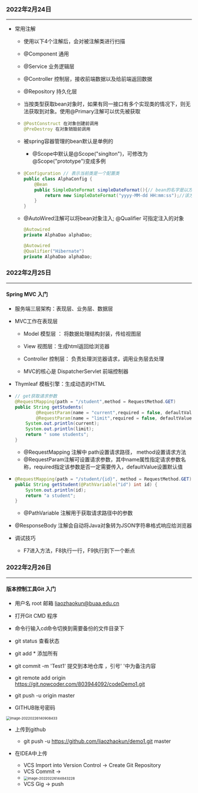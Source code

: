 ### 2022年2月24日

------

- 常用注解

  - 使用以下4个注解后，会对被注解类进行扫描

  - @Component 通用

  - @Service 业务逻辑层

  - @Controller 控制层，接收前端数据以及给前端返回数据

  - @Repository 持久化层

  - 当按类型获取bean对象时，如果有同一接口有多个实现类的情况下，则无法获取到对象。使用@Primary注解可以优先被获取

  - ```java
    @PostConstruct 在对象创建前调用
    @PreDestroy 在对象销毁前调用
    ```

  - 被spring容器管理的bean默认是单例的

    - @Scope中默认是@Scope("singlton")，可修改为@Scope("prototype")变成多例

  - ```java
    @Configuration // 表示当前类是一个配置类
    public class AlphaConfig {
        @Bean
        public SimpleDateFormat simpleDateFormat(){// bean的名字是以方法名命名的
            return new SimpleDateFormat("yyyy-MM-dd HH:mm:ss");//该方法返回的对象将装入容器
        }
    }
    ```

  - @AutoWired注解可以将bean对象注入; @Qualifier 可指定注入的对象

    ```java
    @Autowired
    private AlphaDao alphaDao;
    
    @Autowired
    @Qualifier("Hibernate")
    private AlphaDao alphaDao;
    ```

### 2022年2月25日

------

#### **Spring MVC 入门**

- 服务端三层架构：表现层、业务层、数据层

- MVC工作在表现层

  - Model 模型层 ： 将数据处理结构封装，传给视图层
  - View 视图层：生成html返回给浏览器
  - Controller 控制层： 负责处理浏览器请求，调用业务层去处理

  - MVC的核心是 DispatcherServlet 前端控制器

- Thymleaf 模板引擎：生成动态的HTML

- ```java
  // get获取请求参数
  @RequestMapping(path = "/student",method = RequestMethod.GET)
  public String getStudents(
          @RequestParam(name = "current",required = false, defaultValue = "1") int current,
          @RequestParam(name = "limit",required = false, defaultValue = "10") int limit){
      System.out.println(current);
      System.out.println(limit);
      return " some students";
  }
  ```

  - @RequestMapping 注解中 path设置请求路径， method设置请求方法
  - @RequestParam注解可设置请求参数，其中name属性指定请求参数名称，required指定该参数是否一定需要传入，defaultValue设置默认值

- ```java
  @RequestMapping(path = "/student/{id}", method = RequestMethod.GET)
  public String getStudent(@PathVariable("id") int id) {
      System.out.println(id);
      return "a student";
  }
  ```
  - @PathVariable 注解用于获取请求路径中的参数

- @ResponseBody 注解会自动将Java对象转为JSON字符串格式响应给浏览器

- 调试技巧
  - F7进入方法，F8执行一行，F9执行到下一个断点

### 2022年2月26日

------

#### **版本控制工具Git 入门**

- 用户名 root 邮箱 liaozhaokun@buaa.edu.cn

- 打开Git CMD 程序
- 命令行输入cd命令切换到需要备份的文件目录下
- git status 查看状态
- git add * 添加所有
- git commit -m 'Test1' 提交到本地仓库 ，引号' '中为备注内容
- git remote add origin https://git.nowcoder.com/803944092/codeDemo1.git
- git push -u origin master

- GITHUB账号密码

<img src="C:\Users\博子\AppData\Roaming\Typora\typora-user-images\image-20220226140908433.png" alt="image-20220226140908433" style="zoom: 67%;" />

- 上传到github
  - git push -u https://github.com/liaozhaokun/demo1.git master

- 在IDEA中上传
  - VCS Import into Version Control -> Create Git Repository
  - VCS Commit ->
  - <img src="C:\Users\博子\AppData\Roaming\Typora\typora-user-images\image-20220226144843228.png" alt="image-20220226144843228" style="zoom:67%;" />
  - VCS Gig -> push
